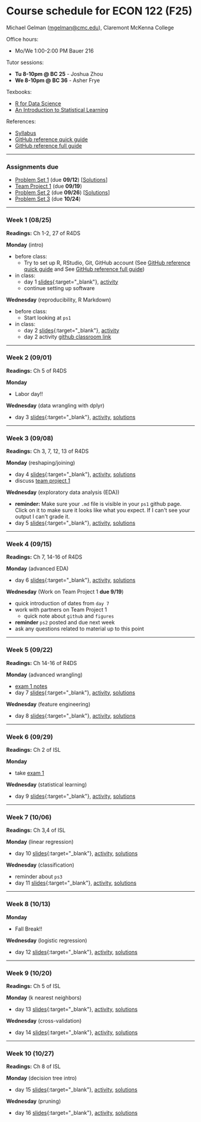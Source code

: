 Course schedule for ECON 122 (F25)
================

Michael Gelman (<mgelman@cmc.edu>), Claremont McKenna College

Office hours:

- Mo/We 1:00-2:00 PM Bauer 216

Tutor sessions:

- **Tu 8-10pm @ BC 25** - Joshua Zhou
- **We 8-10pm @ BC 36** - Asher Frye 

Texbooks:

- [R for Data Science](http://r4ds.had.co.nz/)
- [An Introduction to Statistical Learning](https://hastie.su.domains/ISLR2/ISLRv2_corrected_June_2023.pdf.download.html)

References:

-   [Syllabus](ECON122_F2025_DataScience_StatisticalLearning.pdf)
-   [GitHub reference quick guide](https://github.com/econ122-f25/github-classroom-for-students)
-   [GitHub reference full guide ](https://happygitwithr.com/index.html)

------------------------------------------------------------------------
### Assignments due

- [Problem Set 1](https://classroom.github.com/a/J4eNmuB-) (due **09/12**) [[Solutions](ps/ps1_sol.html)]
- [Team Project 1](https://classroom.github.com/a/4_Pc2W__) (due **09/19**)
- [Problem Set 2](https://classroom.github.com/a/GRFxBibn) (due **09/26**) [[Solutions](ps/ps2_sol.html)]
- [Problem Set 3](https://classroom.github.com/a/hggzh6-a) (due **10/24**)

------------------------------------------------------------------------

### Week 1 (08/25)

**Readings:** Ch 1-2, 27 of R4DS

**Monday** (intro) 
-   before class:
    - Try to set up R, RStudio, Git, GitHub account (See [GitHub reference quick guide](https://github.com/econ122-f25/github-classroom-for-students) and See [GitHub reference full guide](https://happygitwithr.com/index.html))
-   in class: 
    -   day 1 [slides](slides/day1.html){:target="_blank"}, [activity](activity/day1_activity.Rmd) 
    -   continue setting up software

**Wednesday** (reproducibility, R Markdown)
-   before class:
    -   Start looking at `ps1`
-   in class: 
    -   day 2 [slides](slides/day2.html){:target="_blank"}, [activity](activity/day2_activity.Rmd) 
    -   day 2 activity [github classroom link](https://classroom.github.com/a/GWld0A2q)
    
------------------------------------------------------------------------
### Week 2 (09/01)

**Readings:**  Ch 5 of R4DS

**Monday** 
  - Labor day!!

**Wednesday** (data wrangling with dplyr)
  -   day 3 [slides](slides/day3.html){:target="_blank"}, [activity](activity/day3_activity.Rmd), [solutions](activity/sol/day3_activity_sol.md)
  
------------------------------------------------------------------------
### Week 3 (09/08)

**Readings:**  Ch 3, 7, 12, 13 of R4DS

**Monday** (reshaping/joining)
  -   day 4 [slides](slides/day4.html){:target="_blank"}, [activity](activity/day4_activity.Rmd), [solutions](activity/sol/day4_activity_sol.md)
  -   discuss [team project 1](https://github.com/econ122/tp1)

**Wednesday** (exploratory data analysis (EDA))
  -   **reminder:** Make sure your `.md` file is visible in your `ps1` github page. Click on it to make sure it looks like what you expect. If I can't see your output I can't grade it.
  -   day 5 [slides](slides/day5.html){:target="_blank"}, [activity](activity/day5_activity.Rmd), [solutions](activity/sol/day5_activity_sol.html)

------------------------------------------------------------------------
### Week 4 (09/15)

**Readings:**  Ch 7, 14-16 of R4DS

**Monday** (advanced EDA)
  -   day 6 [slides](slides/day6.html){:target="_blank"}, [activity](activity/day6_activity.Rmd), [solutions](activity/sol/day6_activity_sol.html)
    
**Wednesday** (Work on Team Project 1 **due 9/19**)
  -   quick introduction of dates from `day 7`
  -   work with partners on Team Project 1
      - quick note about `github` and `figures`
  -   **reminder** `ps2` posted and due next week
  -   ask any questions related to material up to this point

------------------------------------------------------------------------
### Week 5 (09/22)

**Readings:**  Ch 14-16 of R4DS

**Monday** (advanced wrangling)
  -  [exam 1 notes](exam1_notes.md)
  -   day 7 [slides](slides/day7.html){:target="_blank"}, [activity](activity/day7_activity.Rmd), [solutions](activity/sol/day7_activity_sol.html)

**Wednesday** (feature engineering)
  -   day 8 [slides](slides/day8.html){:target="_blank"}, [activity](activity/day8_activity.Rmd), [solutions](activity/sol/day8_activity_sol.html)

------------------------------------------------------------------------
### Week 6 (09/29)

**Readings:**  Ch 2 of ISL

**Monday** 
  -   take [exam 1](MT1_summary.md)

**Wednesday** (statistical learning)
  -   day 9 [slides](slides/day9.html){:target="_blank"}, [activity](activity/day9_activity.Rmd), [solutions](activity/sol/day9_activity_sol.html)

------------------------------------------------------------------------
### Week 7 (10/06)

**Readings:**  Ch 3,4 of ISL

**Monday** (linear regression)
  -   day 10 [slides](slides/day10.html){:target="_blank"}, [activity](activity/day10_activity.Rmd), [solutions](activity/sol/day10_activity_sol.html)

**Wednesday** (classification)
  -  reminder about `ps3`
  -   day 11 [slides](slides/day11.html){:target="_blank"}, [activity](activity/day11_activity.Rmd), [solutions](activity/sol/day11_activity_sol.html)
    
------------------------------------------------------------------------
### Week 8 (10/13)

**Monday**
  - Fall Break!!
  
**Wednesday** (logistic regression)
  -   day 12 [slides](slides/day12.html){:target="_blank"}, [activity](activity/day12_activity.Rmd), [solutions](activity/sol/day12_activity_sol.html)

------------------------------------------------------------------------
### Week 9 (10/20)

**Readings:**  Ch 5 of ISL

**Monday** (k nearest neighbors)
  -   day 13 [slides](slides/day13.html){:target="_blank"}, [activity](activity/day13_activity.Rmd), [solutions](activity/sol/day13_activity_sol.html)
  
**Wednesday** (cross-validation)
  -   day 14 [slides](slides/day14.html){:target="_blank"}, [activity](activity/day14_activity.Rmd), [solutions](activity/sol/day14_activity_sol.html)

------------------------------------------------------------------------
### Week 10 (10/27)

**Readings:**  Ch 8 of ISL

**Monday** (decision tree intro)
  -   day 15 [slides](slides/day15.html){:target="_blank"}, [activity](activity/day15_activity.Rmd), [solutions](activity/sol/day15_activity_sol.html)
  
**Wednesday** (pruning)
  -   day 16 [slides](slides/day16.html){:target="_blank"}, [activity](activity/day16_activity.Rmd), [solutions](activity/sol/day16_activity_sol.html)

